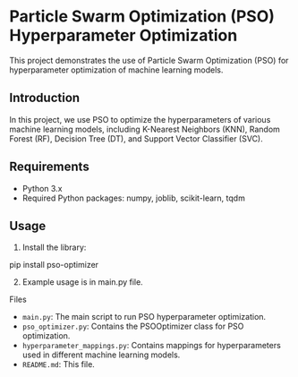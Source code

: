 # Particle Swarm Optimization (PSO) Hyperparameter Optimization

This project demonstrates the use of Particle Swarm Optimization (PSO) for hyperparameter optimization of machine learning models.

## Introduction

In this project, we use PSO to optimize the hyperparameters of various machine learning models, including K-Nearest Neighbors (KNN), Random Forest (RF), Decision Tree (DT), and Support Vector Classifier (SVC).

## Requirements

- Python 3.x
- Required Python packages: numpy, joblib, scikit-learn, tqdm

## Usage

1. Install the library:

pip install pso-optimizer

2. Example usage is in main.py file.

Files
* `main.py`: The main script to run PSO hyperparameter optimization.
* `pso_optimizer.py`: Contains the PSOOptimizer class for PSO optimization.
* `hyperparameter_mappings.py`: Contains mappings for hyperparameters used in different machine learning models.
* `README.md`: This file.
